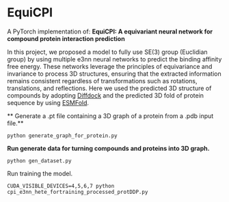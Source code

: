 # EquiCPI

A PyTorch implementation of:
**EquiCPI: A equivariant neural network for compound protein interaction prediction**

In this project, we proposed a model to fully use SE(3) group (Euclidian group) by using multiple e3nn neural networks to predict the binding affinity free energy. These networks leverage the principles of equivariance and invariance to process 3D structures, ensuring that the extracted information remains consistent regardless of transformations such as rotations, translations, and reflections.
Here we used the predicted 3D structure of compounds by adopting [Diffdock](https://github.com/gcorso/DiffDock) and the predicted 3D fold of protein sequence by using [ESMFold](https://github.com/facebookresearch/esm).



**
Generate a .pt file containing a 3D graph of a protein from a .pdb input file.**<br />
~~~
python generate_graph_for_protein.py  
~~~
**Run generate data for turning compounds and proteins into 3D graph.** <br /> 
~~~
python gen_dataset.py 
~~~
Run training the model. <br /> 
~~~
CUDA_VISIBLE_DEVICES=4,5,6,7 python cpi_e3nn_hete_fortraining_processed_protDDP.py 
~~~
